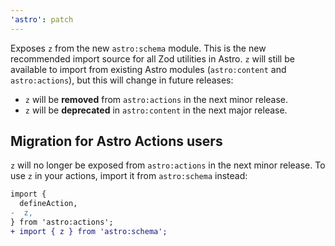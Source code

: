 ```yaml
---
'astro': patch
---
```


Exposes `z` from the new `astro:schema` module. This is the new recommended import source for all Zod utilities in Astro. `z` will still be available to import from existing Astro modules (`astro:content` and `astro:actions`), but this will change in future releases:

- `z` will be **removed** from `astro:actions` in the next minor release.
- `z` will be **deprecated** in `astro:content` in the next major release.

## Migration for Astro Actions users

`z` will no longer be exposed from `astro:actions` in the next minor release. To use `z` in your actions, import it from `astro:schema` instead:

```diff
import {
  defineAction,
-  z,
} from 'astro:actions';
+ import { z } from 'astro:schema';
```
